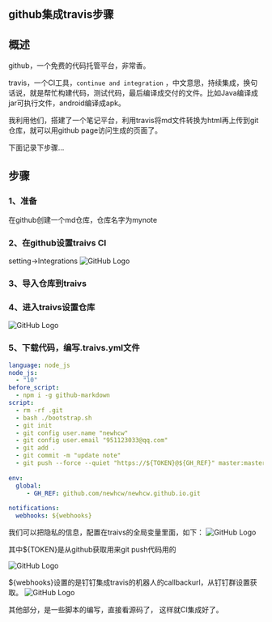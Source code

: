 ## github集成travis步骤

## 概述

   github，一个免费的代码托管平台，非常香。

   travis，一个CI工具，`continue and integration` ，中文意思，持续集成，换句话说，就是帮忙构建代码，测试代码，最后编译成交付的文件。比如Java编译成jar可执行文件，android编译成apk。

 我利用他们，搭建了一个笔记平台，利用travis将md文件转换为html再上传到git仓库，就可以用github page访问生成的页面了。

下面记录下步骤...

## 步骤

### 1、准备
在github创建一个md仓库，仓库名字为mynote
### 2、在github设置traivs CI
setting->Integrations
![GitHub Logo](https://newhcw.github.io/images/traivs.png)

### 3、导入仓库到traivs
### 4、进入traivs设置仓库
![GitHub Logo](https://newhcw.github.io/images/traivs-web.png)
### 5、下载代码，编写.traivs.yml文件
```yaml
language: node_js
node_js: 
  - "10"
before_script:
  - npm i -g github-markdown
script: 
  - rm -rf .git
  - bash ./bootstrap.sh
  - git init
  - git config user.name "newhcw"
  - git config user.email "951123033@qq.com"
  - git add .
  - git commit -m "update note"
  - git push --force --quiet "https://${TOKEN}@${GH_REF}" master:master
 
env:
  global:
     - GH_REF: github.com/newhcw/newhcw.github.io.git
	
notifications:
  webhooks: ${webhooks}

```

我们可以把隐私的信息，配置在traivs的全局变量里面，如下：
![GitHub Logo](https://newhcw.github.io/images/traivssetting.png)

其中${TOKEN}是从github获取用来git push代码用的

![GitHub Logo](https://newhcw.github.io/images/settingsecret.png)

${webhooks}设置的是钉钉集成travis的机器人的callbackurl，从钉钉群设置获取。
![GitHub Logo](https://newhcw.github.io/images/dingsetting.png)

其他部分，是一些脚本的编写，直接看源码了，
这样就CI集成好了。
